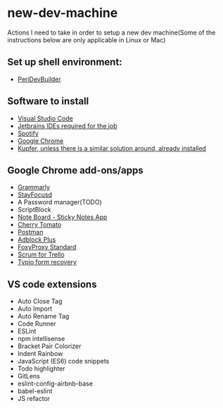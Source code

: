 
# new-dev-machine
Actions I need to take in order to setup a new dev machine(Some of the instructions below are only applicable in Linux or Mac)

## Set up shell environment:
- [PeriDevBuilder](https://github.Com/PeriGK/PeriDevBuilder)

## Software to install
- [Visual Studio Code](https://code.visualstudio.com/)
- [Jetbrains IDEs required for the job](https://www.jetbrains.com/products.html?fromMenu)
- [Spotify](https://www.spotify.com/)
- [Google Chrome](https://www.google.com/chrome/)
- [Kupfer, unless there is a similar solution around, already installed](https://github.com/kupferlauncher/kupfer)

## Google Chrome add-ons/apps

 - [Grammarly](https://chrome.google.com/webstore/detail/grammarly-for-chrome/kbfnbcaeplbcioakkpcpgfkobkghlhen)
 - [StayFocusd](https://chrome.google.com/webstore/detail/stayfocusd/laankejkbhbdhmipfmgcngdelahlfoji)
 - A Password manager(TODO)
 - ScriptBlock
 - [Note Board - Sticky Notes App](https://chrome.google.com/webstore/detail/note-board-sticky-notes-a/goficmpcgcnombioohjcgdhbaloknabb)
 - [Cherry Tomato](https://chrome.google.com/webstore/detail/cghomilbbfdmgfidkdinillpmdpdjgmm)
 - [Postman](https://www.getpostman.com/)
 - [Adblock Plus](https://chrome.google.com/webstore/detail/adblock-plus/cfhdojbkjhnklbpkdaibdccddilifddb)
 - [FoxyProxy Standard](https://chrome.google.com/webstore/detail/foxyproxy-standard/gcknhkkoolaabfmlnjonogaaifnjlfnp)
 - [Scrum for Trello](https://chrome.google.com/webstore/detail/scrum-for-trello/jdbcdblgjdpmfninkoogcfpnkjmndgje)
 - [Typio form recovery](https://chrome.google.com/webstore/detail/typio-form-recovery/djkbihbnjhkjahbhjaadbepppbpoedaa)

## VS code extensions
* Auto Close Tag
* Auto Import
* Auto Rename Tag
* Code Runner
* ESLint
* npm intellisense
* Bracket Pair Colorizer
* Indent Rainbow
* JavaScript (ES6) code snippets
* Todo highlighter
* GitLens
* eslint-config-airbnb-base
* babel-eslint
* JS refactor

